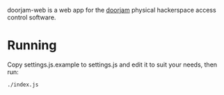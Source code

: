 
doorjam-web is a web app for the [doorjam](https://github.com/sudoroom/doorjam) physical hackerspace access control software.

# Running

Copy settings.js.example to settings.js and edit it to suit your needs, then run:

```
./index.js
```
